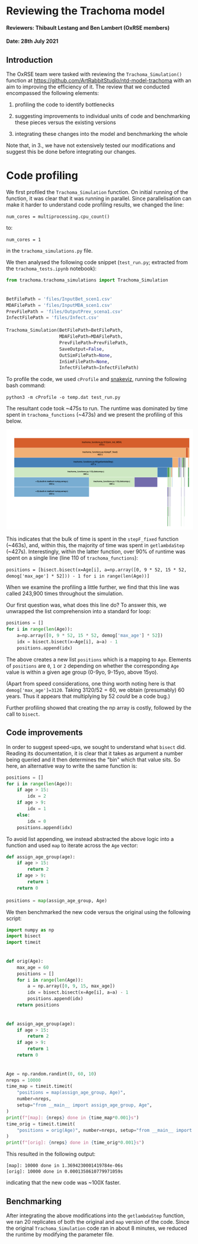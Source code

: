 # Reviewing the Trachoma model

#### Reviewers: Thibault Lestang and Ben Lambert (OxRSE members)

#### Date: 28th July 2021

## Introduction

The OxRSE team were tasked with reviewing the `Trachoma_Simulation()` function at https://github.com/ArtRabbitStudio/ntd-model-trachoma with an aim to improving the efficiency of it. The review that we conducted encompassed the following elements:

1. profiling the code to identify bottlenecks

2. suggesting improvements to individual units of code and benchmarking these pieces versus the existing versions

3. integrating these changes into the model and benchmarking the whole 

Note that, in 3., we have not extensively tested our modifications and suggest this be done before integrating our changes.



# Code profiling

We first profiled the `Trachoma_Simulation` function. On initial running of the function, it was clear that it was running in parallel. Since parallelisation can make it harder to understand code profiling results, we changed the line:

`num_cores = multiprocessing.cpu_count()`

to:

`num_cores = 1`

in the `trachoma_simulations.py` file.

We then analysed the following code snippet (`test_run.py`; extracted from the `trachoma_tests.ipynb` notebook):

```python
from trachoma.trachoma_simulations import Trachoma_Simulation


BetFilePath = 'files/InputBet_scen1.csv'
MDAFilePath = 'files/InputMDA_scen1.csv'
PrevFilePath = 'files/OutputPrev_scena1.csv'
InfectFilePath = 'files/Infect.csv'

Trachoma_Simulation(BetFilePath=BetFilePath,
                    MDAFilePath=MDAFilePath,
                    PrevFilePath=PrevFilePath,
                    SaveOutput=False,
                    OutSimFilePath=None,
                    InSimFilePath=None,
                    InfectFilePath=InfectFilePath)
```

To profile the code, we used `cProfile` and [snakeviz](https://jiffyclub.github.io/snakeviz/), running the following bash command:

`python3 -m cProfile -o temp.dat test_run.py`

The resultant code took ~475s to run. The runtime was dominated by time spent in `trachoma_functions` (~473s) and we present the profiling of this below.

![alt text](full_profile.png "Title")

This indicates that the bulk of time is spent in the `stepF_fixed` function (~463s), and, within this, the majority of time was spent in `getlambdaStep` (~427s). Interestingly, within the latter function, over 90% of runtime was spent on a single line (line 110 of `trachoma_functions`):

`positions = [bisect.bisect(x=Age[i], a=np.array([0, 9 * 52, 15 * 52, demog['max_age'] * 52])) - 1 for i in range(len(Age))]`

When we examine the profiling a little further, we find that this line was called 243,900 times throughout the simulation.

Our first question was, what does this line do? To answer this, we unwrapped the list comprehension into a standard for loop:

```python
positions = []
for i in range(len(Age)):
    a=np.array([0, 9 * 52, 15 * 52, demog['max_age'] * 52])
    idx = bisect.bisect(x=Age[i], a=a) - 1
    positions.append(idx)
```

The above creates a new list `positions` which is a mapping to `Age`. Elements of `positions` are `0`, `1` or `2` depending on whether the corresponding `Age` value is within a given age group (0-9yo, 9-15yo, above 15yo).

(Apart from speed considerations, one thing worth noting here is that `demog['max_age']=3120`. Taking $3120 / 52=60$, we obtain (presumably) 60 years. Thus it appears that multiplying by 52 *could* be a code bug.)  

Further profiling showed that creating the np array is costly, followed by the call to `bisect`.

## Code improvements

In order to suggest speed-ups, we sought to understand what `bisect` did. Reading its documentation, it is clear that it takes as argument a number being queried and it then determines the "bin" which that value sits. So here, an alternative way to write the same function is:

```python
positions = []
for i in range(len(Age)):
    if age > 15:
        idx = 2
    if age > 9:
        idx = 1
    else:
        idx = 0
    positions.append(idx)
```

To avoid list appending, we instead abstracted the above logic into a function and used `map` to iterate across the `Age` vector:

```python
def assign_age_group(age):
    if age > 15:
        return 2
    if age > 9:
        return 1
    return 0

positions = map(assign_age_group, Age)
```

We then benchmarked the new code versus the original using the following script:

```python
import numpy as np
import bisect
import timeit


def orig(Age):
    max_age = 60
    positions = []
    for i in range(len(Age)):
        a = np.array([0, 9, 15, max_age])
        idx = bisect.bisect(x=Age[i], a=a) - 1
        positions.append(idx)
    return positions


def assign_age_group(age):
    if age > 15:
        return 2
    if age > 9:
        return 1
    return 0


Age = np.random.randint(0, 60, 10)
nreps = 10000
time_map = timeit.timeit(
    "positions = map(assign_age_group, Age)",
    number=nreps,
    setup="from __main__ import assign_age_group, Age",
)
print(f"[map]: {nreps} done in {time_map*0.001}s")
time_orig = timeit.timeit(
    "positions = orig(Age)", number=nreps, setup="from __main__ import orig, Age"
)
print(f"[orig]: {nreps} done in {time_orig*0.001}s")
```

This resulted in the following output:

```
[map]: 10000 done in 1.3694230001419784e-06s
[orig]: 10000 done in 0.0001358610779971059s
```

indicating that the new code was ~100X faster.

## Benchmarking

After integrating the above modifications into the `getlambdaStep` function, we ran 20 replicates of both the original and `map` version of the code. Since the original `Trachoma_Simulation` code ran in about 8 minutes, we reduced the runtime by modifying the parameter file.